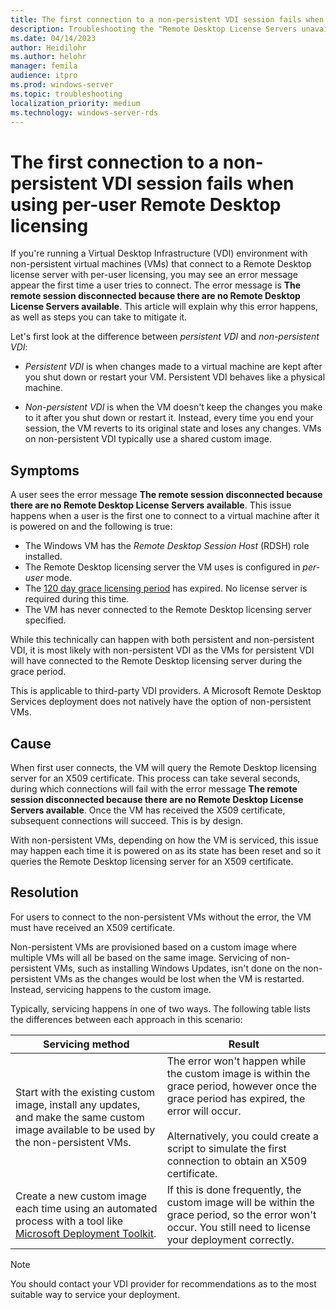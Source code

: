 ```yaml
---
title: The first connection to a non-persistent VDI session fails when using per-user Remote Desktop licensing
description: Troubleshooting the "Remote Desktop License Servers unavailable" error when trying to connect to a remote session using non-persistent VDI and per-user Remote Desktop licensing.
ms.date: 04/14/2023
author: Heidilohr
ms.author: helohr
manager: femila
audience: itpro
ms.prod: windows-server
ms.topic: troubleshooting
localization_priority: medium
ms.technology: windows-server-rds
---
```


# The first connection to a non-persistent VDI session fails when using per-user Remote Desktop licensing

If you're running a Virtual Desktop Infrastructure (VDI) environment with non-persistent virtual machines (VMs) that connect to a Remote Desktop license server with per-user licensing, you may see an error message appear the first time a user tries to connect. The error message is **The remote session disconnected because there are no Remote Desktop License Servers available**. This article will explain why this error happens, as well as steps you can take to mitigate it.

Let's first look at the difference between *persistent VDI* and *non-persistent VDI*:

- *Persistent VDI* is when changes made to a virtual machine are kept after you shut down or restart your VM. Persistent VDI behaves like a physical machine.

- *Non-persistent VDI* is when the VM doesn't keep the changes you make to it after you shut down or restart it. Instead, every time you end your session, the VM reverts to its original state and loses any changes. VMs on non-persistent VDI typically use a shared custom image.

## Symptoms
A user sees the error message **The remote session disconnected because there are no Remote Desktop License Servers available**. This issue happens when a user is the first one to connect to a virtual machine after it is powered on and the following is true:

- The Windows VM has the *Remote Desktop Session Host* (RDSH) role installed.
- The Remote Desktop licensing server the VM uses is configured in *per-user* mode.
- The [120 day grace licensing period](/windows-server/remote/remote-desktop-services/rds-client-access-license) has expired. No license server is required during this time.
- The VM has never connected to the Remote Desktop licensing server specified.

While this technically can happen with both persistent and non-persistent VDI, it is most likely with non-persistent VDI as the VMs for persistent VDI will have connected to the Remote Desktop licensing server during the grace period.

This is applicable to third-party VDI providers. A Microsoft Remote Desktop Services deployment does not natively have the option of non-persistent VMs.

## Cause

When first user connects, the VM will query the Remote Desktop licensing server for an X509 certificate. This process can take several seconds, during which connections will fail with the error message **The remote session disconnected because there are no Remote Desktop License Servers available**. Once the VM has received the X509 certificate, subsequent connections will succeed. This is by design.

With non-persistent VMs, depending on how the VM is serviced, this issue may happen each time it is powered on as its state has been reset and so it queries the Remote Desktop licensing server for an X509 certificate.

## Resolution

For users to connect to the non-persistent VMs without the error, the VM must have received an X509 certificate.

Non-persistent VMs are provisioned based on a custom image where multiple VMs will all be based on the same image. Servicing of non-persistent VMs, such as installing Windows Updates, isn't done on the non-persistent VMs as the changes would be lost when the VM is restarted. Instead, servicing happens to the custom image. 

Typically, servicing happens in one of two ways. The following table lists the differences between each approach in this scenario:

| Servicing method | Result |
|--|--|
| Start with the existing custom image, install any updates, and make the same custom image available to be used by the non-persistent VMs. | The error won't happen while the custom image is within the grace period, however once the grace period has expired, the error will occur.<br /><br />Alternatively, you could create a script to simulate the first connection to obtain an X509 certificate. |
| Create a new custom image each time using an automated process with a tool like [Microsoft Deployment Toolkit](windows/deployment/deploy-windows-mdt/get-started-with-the-microsoft-deployment-toolkit). | If this is done frequently, the custom image will be within the grace period, so the error won't occur. You still need to license your deployment correctly. |

> [!NOTE]
> You should contact your VDI provider for recommendations as to the most suitable way to service your deployment.
